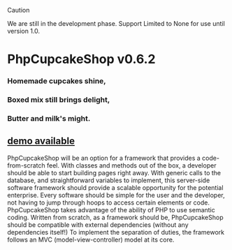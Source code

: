 > [!CAUTION]
> We are still in the development phase.
> Support Limited to None for use until version 1.0.

# PhpCupcakeShop v0.6.2

### Homemade cupcakes shine,

### Boxed mix still brings delight,

### Butter and milk's might.

## [demo available](https://demo.phpcupcake.shop)

PhpCupcakeShop will be an option for a framework that provides a code-from-scratch feel.  With classes and methods out of the box, a developer should be able to start building pages right away.  With generic calls to the database, and straightforward variables to implement, this server-side software framework should provide a scalable opportunity for the potential enterprise.  Every software should be simple for the user and the developer, not having to jump through hoops to access certain elements or code.  PhpCupcakeShop takes advantage of the ability of PHP to use semantic coding.  Written from scratch, as a framework should be, PhpCupcakeShop should be compatible with external dependencies (without any dependencies itself!) To implement the separation of duties, the framework follows an MVC (model-view-controller) model at its core.
  
